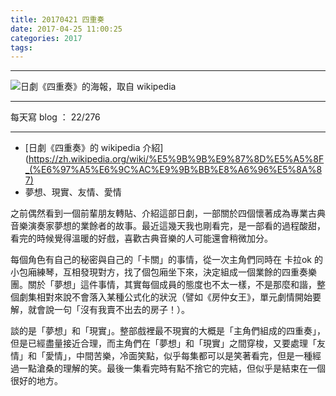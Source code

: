 ```yaml
---
title: 20170421 四重奏
date: 2017-04-25 11:00:25
categories: 2017
tags:
---
```


---

![日劇《四重奏》的海報，取自 wikipedia](https://c1.staticflickr.com/3/2918/34077630942_8155daa65a_o.jpg)

---

每天寫 blog ： 22/276

---

- [日劇《四重奏》的 wikipedia 介紹](https://zh.wikipedia.org/wiki/%E5%9B%9B%E9%87%8D%E5%A5%8F_(%E6%97%A5%E6%9C%AC%E9%9B%BB%E8%A6%96%E5%8A%87)
- 夢想、現實、友情、愛情

之前偶然看到一個前輩朋友轉貼、介紹這部日劇，一部關於四個懷著成為專業古典音樂演奏家夢想的業餘者的故事。最近這幾天我也剛看完，是一部看的過程酸甜，看完的時候覺得溫暖的好戲，喜歡古典音樂的人可能還會稍微加分。

<!-- more -->

每個角色有自己的秘密與自己的「卡關」的事情，從一次主角們同時在 卡拉ok 的小包廂練琴，互相發現對方，找了個包廂坐下來，決定組成一個業餘的四重奏樂團。關於「夢想」這件事情，其實每個成員的態度也不太一樣，不是那麼和諧，整個劇集相對來說不會落入某種公式化的狀況（譬如《房仲女王》，單元劇情開始要解，就會說一句「沒有我賣不出去的房子！）。

談的是「夢想」和「現實」。整部戲裡最不現實的大概是「主角們組成的四重奏」，但是已經盡量接近合理，而主角們在「夢想」和「現實」之間穿梭，又要處理「友情」和「愛情」，中間苦樂，冷面笑點，似乎每集都可以是笑著看完，但是一種經過一點滄桑的理解的笑。最後一集看完時有點不捨它的完結，但似乎是結束在一個很好的地方。
